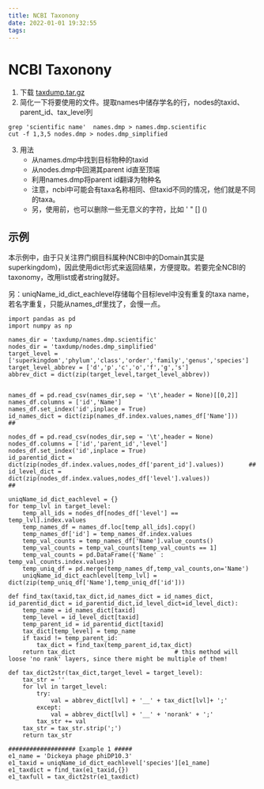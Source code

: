 ```yaml
---
title: NCBI Taxonony
date: 2022-01-01 19:32:55
tags:
---
```


# NCBI Taxonony 

1. 下载 [taxdump.tar.gz](ftp://ftp.ncbi.nih.gov/pub/taxonomy/taxdump.tar.gz) 
2. 简化一下将要使用的文件。提取names中储存学名的行，nodes的taxid、parent_id、tax_level列
```
grep 'scientific name'  names.dmp > names.dmp.scientific
cut -f 1,3,5 nodes.dmp > nodes.dmp_simplified
```
3. 用法
    * 从names.dmp中找到目标物种的taxid
    * 从nodes.dmp中回溯其parent id直至顶端
    * 利用names.dmp将parent id翻译为物种名
    * 注意，ncbi中可能会有taxa名称相同、但taxid不同的情况，他们就是不同的taxa。
    * 另，使用前，也可以删除一些无意义的字符，比如 ' " [] () 

## 示例
本示例中，由于只关注界门纲目科属种(NCBI中的Domain其实是superkingdom)，因此使用dict形式来返回结果，方便提取。若要完全NCBI的taxonomy，改用list或者string就好。  

另：uniqName_id_dict_eachlevel存储每个目标level中没有重复的taxa name，若名字重复，只能从names_df里找了，会慢一点。  

```
import pandas as pd
import numpy as np

names_dir = 'taxdump/names.dmp.scientific'
nodes_dir = 'taxdump/nodes.dmp_simplified'
target_level = ['superkingdom','phylum','class','order','family','genus','species']
target_level_abbrev = ['d','p','c','o','f','g','s']
abbrev_dict = dict(zip(target_level,target_level_abbrev)) 


names_df = pd.read_csv(names_dir,sep = '\t',header = None)[[0,2]]
names_df.columns = ['id','Name']
names_df.set_index('id',inplace = True)
id_names_dict = dict(zip(names_df.index.values,names_df['Name']))                      ##

nodes_df = pd.read_csv(nodes_dir,sep = '\t',header = None)
nodes_df.columns = ['id','parent_id','level']
nodes_df.set_index('id',inplace = True)
id_parentid_dict = dict(zip(nodes_df.index.values,nodes_df['parent_id'].values))       ##
id_level_dict = dict(zip(nodes_df.index.values,nodes_df['level'].values))              ##

uniqName_id_dict_eachlevel = {}
for temp_lvl in target_level:
    temp_all_ids = nodes_df[nodes_df['level'] == temp_lvl].index.values
    temp_names_df = names_df.loc[temp_all_ids].copy()
    temp_names_df['id'] = temp_names_df.index.values
    temp_val_counts = temp_names_df['Name'].value_counts()
    temp_val_counts = temp_val_counts[temp_val_counts == 1]
    temp_val_counts = pd.DataFrame({'Name' : temp_val_counts.index.values})
    temp_uniq_df = pd.merge(temp_names_df,temp_val_counts,on='Name')
    uniqName_id_dict_eachlevel[temp_lvl] = dict(zip(temp_uniq_df['Name'],temp_uniq_df['id']))

def find_tax(taxid,tax_dict,id_names_dict = id_names_dict, id_parentid_dict = id_parentid_dict,id_level_dict=id_level_dict):   
    temp_name = id_names_dict[taxid]
    temp_level = id_level_dict[taxid]
    temp_parent_id = id_parentid_dict[taxid]
    tax_dict[temp_level] = temp_name
    if taxid != temp_parent_id:
        tax_dict = find_tax(temp_parent_id,tax_dict)
    return tax_dict                            # this method will loose 'no rank' layers, since there might be multiple of them!

def tax_dict2str(tax_dict,target_level = target_level):
    tax_str = ''
    for lvl in target_level:
        try:
            val = abbrev_dict[lvl] + '__' + tax_dict[lvl]+ ';'
        except:
            val = abbrev_dict[lvl] + '__' + 'norank' + ';'
        tax_str += val
    tax_str = tax_str.strip(';')
    return tax_str

################### Example 1 #####
e1_name = 'Dickeya phage phiDP10.3'
e1_taxid = uniqName_id_dict_eachlevel['species'][e1_name]
e1_taxdict = find_tax(e1_taxid,{})
e1_taxfull = tax_dict2str(e1_taxdict)
```




